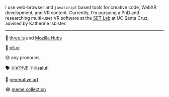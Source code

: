 I use web-browser and `javascript` based tools for creative code, WebXR development, and VR content. Currently, I'm pursuing a PhD and researching multi-user VR software at the [SET Lab](https://setlab.soe.ucsc.edu/news.php) at UC Santa Cruz, advised by Katherine Isbister.

***

🌱 [three.js](https://threejs.org/) and [Mozilla Hubs](https://hubs.mozilla.com/)

🧱 [p5.xr](https://github.com/stalgiag/p5.xr)

😄 any pronouns

🗣 🇰🇷안녕! 🇫🇷salut!

🎨 [generative art](https://www.instagram.com/vertex.shader/)

😂 [meme collection](https://www.tiktok.com/@vertexshader)
